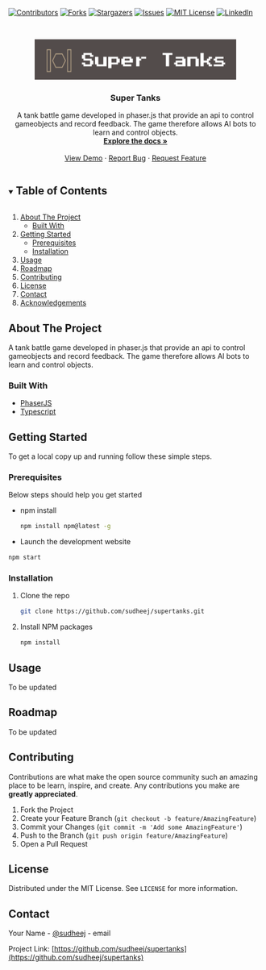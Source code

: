<!--
*** Thanks for checking out the Best-README-Template. If you have a suggestion
*** that would make this better, please fork the repo and create a pull request
*** or simply open an issue with the tag "enhancement".
*** Thanks again! Now go create something AMAZING! :D
***
***
***
*** To avoid retyping too much info. Do a search and replace for the following:
*** sudheej, supertanks, sudheej, email, Super Tanks, A tank battle game developed in phaser.js that provide  an api to control gameobjects and  record feedback.  The game therefore allows AI bots to learn and control objects.
-->



<!-- PROJECT SHIELDS -->
<!--
*** I'm using markdown "reference style" links for readability.
*** Reference links are enclosed in brackets [ ] instead of parentheses ( ).
*** See the bottom of this document for the declaration of the reference variables
*** for contributors-url, forks-url, etc. This is an optional, concise syntax you may use.
*** https://www.markdownguide.org/basic-syntax/#reference-style-links
-->
[![Contributors][contributors-shield]][contributors-url]
[![Forks][forks-shield]][forks-url]
[![Stargazers][stars-shield]][stars-url]
[![Issues][issues-shield]][issues-url]
[![MIT License][license-shield]][license-url]
[![LinkedIn][linkedin-shield]][linkedin-url]



<!-- PROJECT LOGO -->
<br />
<p align="center">
  <a href="https://github.com/sudheej/supertanks">
    <img src="images/logonew.png" alt="Logo" width="400" height="80">
  </a>

  <h3 align="center">Super Tanks</h3>

  <p align="center">
    A tank battle game developed in phaser.js that provide  an api to control gameobjects and  record feedback.  The game therefore allows AI bots to learn and control objects.
    <br />
    <a href="https://github.com/sudheej/supertanks"><strong>Explore the docs »</strong></a>
    <br />
    <br />
    <a href="https://github.com/sudheej/supertanks">View Demo</a>
    ·
    <a href="https://github.com/sudheej/supertanks/issues">Report Bug</a>
    ·
    <a href="https://github.com/sudheej/supertanks/issues">Request Feature</a>
  </p>
</p>



<!-- TABLE OF CONTENTS -->
<details open="open">
  <summary><h2 style="display: inline-block">Table of Contents</h2></summary>
  <ol>
    <li>
      <a href="#about-the-project">About The Project</a>
      <ul>
        <li><a href="#built-with">Built With</a></li>
      </ul>
    </li>
    <li>
      <a href="#getting-started">Getting Started</a>
      <ul>
        <li><a href="#prerequisites">Prerequisites</a></li>
        <li><a href="#installation">Installation</a></li>
      </ul>
    </li>
    <li><a href="#usage">Usage</a></li>
    <li><a href="#roadmap">Roadmap</a></li>
    <li><a href="#contributing">Contributing</a></li>
    <li><a href="#license">License</a></li>
    <li><a href="#contact">Contact</a></li>
    <li><a href="#acknowledgements">Acknowledgements</a></li>
  </ol>
</details>



<!-- ABOUT THE PROJECT -->
## About The Project

A tank battle game developed in phaser.js that provide  an api to control gameobjects and  record feedback.  The game therefore allows AI bots to learn and control objects.


### Built With

* [PhaserJS](https://phaser.io/)
* [Typescript](https://www.typescriptlang.org/)




<!-- GETTING STARTED -->
## Getting Started

To get a local copy up and running follow these simple steps.

### Prerequisites

Below steps should help you get started
* npm install
  ```sh
  npm install npm@latest -g
  ```
* Launch the development website
```sh
npm start
```

### Installation

1. Clone the repo
   ```sh
   git clone https://github.com/sudheej/supertanks.git
   ```
2. Install NPM packages
   ```sh
   npm install
   ```



<!-- USAGE EXAMPLES -->
## Usage
To be updated

<!-- ROADMAP -->
## Roadmap
To be updated

<!-- CONTRIBUTING -->
## Contributing

Contributions are what make the open source community such an amazing place to be learn, inspire, and create. Any contributions you make are **greatly appreciated**.

1. Fork the Project
2. Create your Feature Branch (`git checkout -b feature/AmazingFeature`)
3. Commit your Changes (`git commit -m 'Add some AmazingFeature'`)
4. Push to the Branch (`git push origin feature/AmazingFeature`)
5. Open a Pull Request



<!-- LICENSE -->
## License

Distributed under the MIT License. See `LICENSE` for more information.



<!-- CONTACT -->
## Contact

Your Name - [@sudheej](https://twitter.com/sudheej) - email

Project Link: [https://github.com/sudheej/supertanks](https://github.com/sudheej/supertanks)





<!-- MARKDOWN LINKS & IMAGES -->
<!-- https://www.markdownguide.org/basic-syntax/#reference-style-links -->
[contributors-shield]: https://img.shields.io/github/contributors/sudheej/repo.svg?style=for-the-badge
[contributors-url]: https://github.com/sudheej/repo/graphs/contributors
[forks-shield]: https://img.shields.io/github/forks/sudheej/repo.svg?style=for-the-badge
[forks-url]: https://github.com/sudheej/repo/network/members
[stars-shield]: https://img.shields.io/github/stars/sudheej/repo.svg?style=for-the-badge
[stars-url]: https://github.com/sudheej/repo/stargazers
[issues-shield]: https://img.shields.io/github/issues/sudheej/repo.svg?style=for-the-badge
[issues-url]: https://github.com/sudheej/repo/issues
[license-shield]: https://img.shields.io/github/license/sudheej/repo.svg?style=for-the-badge
[license-url]: https://github.com/sudheej/repo/blob/master/LICENSE.txt
[linkedin-shield]: https://img.shields.io/badge/-LinkedIn-black.svg?style=for-the-badge&logo=linkedin&colorB=555
[linkedin-url]: https://www.linkedin.com/in/sudheej-sudhakaran-122b4521/